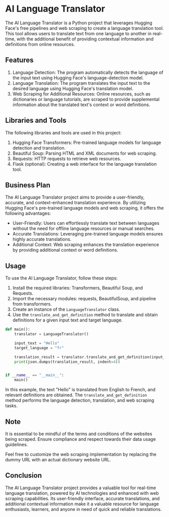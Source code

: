 # AI Language Translator

The AI Language Translator is a Python project that leverages Hugging Face's free pipelines and web scraping to create a language translation tool. This tool allows users to translate text from one language to another in real-time, with the additional benefit of providing contextual information and definitions from online resources.

## Features

1. Language Detection: The program automatically detects the language of the input text using Hugging Face's language-detection model.
2. Language Translation: The program translates the input text to the desired language using Hugging Face's translation model.
3. Web Scraping for Additional Resources: Online resources, such as dictionaries or language tutorials, are scraped to provide supplemental information about the translated text's context or word definitions.

## Libraries and Tools

The following libraries and tools are used in this project:

1. Hugging Face Transformers: Pre-trained language models for language detection and translation.
2. Beautiful Soup: Parsing HTML and XML documents for web scraping.
3. Requests: HTTP requests to retrieve web resources.
4. Flask (optional): Creating a web interface for the language translation tool.

## Business Plan

The AI Language Translator project aims to provide a user-friendly, accurate, and context-enhanced translation experience. By utilizing Hugging Face's pre-trained language models and web scraping, it offers the following advantages:

- User-Friendly: Users can effortlessly translate text between languages without the need for offline language resources or manual searches.
- Accurate Translations: Leveraging pre-trained language models ensures highly accurate translations.
- Additional Context: Web scraping enhances the translation experience by providing additional context or word definitions.

## Usage

To use the AI Language Translator, follow these steps:

1. Install the required libraries: Transformers, Beautiful Soup, and Requests.
2. Import the necessary modules: requests, BeautifulSoup, and pipeline from transformers.
3. Create an instance of the `LanguageTranslator` class.
4. Use the `translate_and_get_definition` method to translate and obtain definitions for a given input text and target language.

```python
def main():
    translator = LanguageTranslator()

    input_text = "Hello"
    target_language = "fr"

    translation_result = translator.translate_and_get_definition(input_text, target_language)
    print(json.dumps(translation_result, indent=4))


if __name__ == "__main__":
    main()
```

In this example, the text "Hello" is translated from English to French, and relevant definitions are obtained. The `translate_and_get_definition` method performs the language detection, translation, and web scraping tasks.

## Note

It is essential to be mindful of the terms and conditions of the websites being scraped. Ensure compliance and respect towards their data usage guidelines.

Feel free to customize the web scraping implementation by replacing the dummy URL with an actual dictionary website URL.

## Conclusion

The AI Language Translator project provides a valuable tool for real-time language translation, powered by AI technologies and enhanced with web scraping capabilities. Its user-friendly interface, accurate translations, and additional contextual information make it a valuable resource for language enthusiasts, learners, and anyone in need of quick and reliable translations.